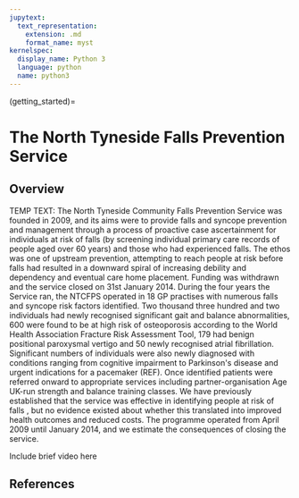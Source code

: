 ```yaml
---
jupytext:
  text_representation:
    extension: .md
    format_name: myst
kernelspec:
  display_name: Python 3
  language: python
  name: python3
---
```


(getting_started)=

# The North Tyneside Falls Prevention Service

## Overview

TEMP TEXT: 
The North Tyneside Community Falls Prevention Service was founded in 2009, and its aims were to provide falls and syncope prevention and management through a process of proactive case ascertainment for individuals at risk of falls (by screening individual primary care records of people aged over 60 years) and those who had experienced falls. The ethos was one of upstream prevention, attempting to reach people at risk before falls had resulted in a downward spiral of increasing debility and dependency and eventual care home placement. Funding was withdrawn and the service closed on 31st January 2014. During the four years the Service ran, the NTCFPS operated in 18 GP practises with numerous falls and syncope risk factors identified. Two thousand three hundred and two individuals had newly recognised significant gait and balance abnormalities, 600 were found to be at high risk of osteoporosis according to the World Health Association Fracture Risk Assessment Tool, 179 had benign positional paroxysmal vertigo and 50 newly recognised atrial fibrillation. Significant numbers of individuals were also newly diagnosed with conditions ranging from cognitive impairment to Parkinson's disease and urgent indications for a pacemaker (REF).  Once identified patients were referred onward to appropriate services including partner-organisation Age UK-run strength and balance training classes.   We have previously established that the service was effective in identifying people at risk of falls , but no evidence existed about whether this translated into improved health outcomes and reduced costs. The programme operated from April 2009 until January 2014, and we estimate the consequences of closing the service.

Include brief video here

## References

